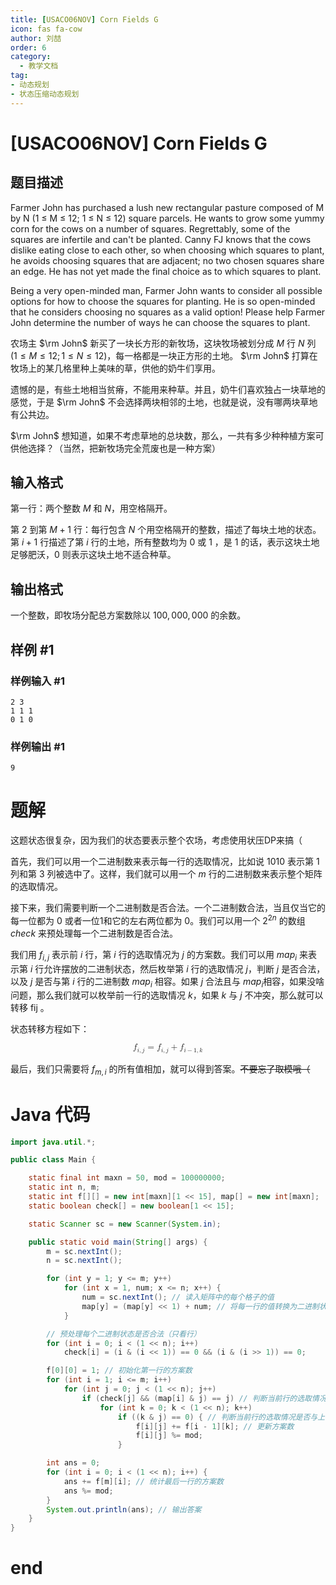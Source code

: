 ```yaml
---
title: [USACO06NOV] Corn Fields G
icon: fas fa-cow
author: 刘喆
order: 6
category:
  - 教学文档
tag:
- 动态规划
- 状态压缩动态规划
---
```


# [USACO06NOV] Corn Fields G

## 题目描述

Farmer John has purchased a lush new rectangular pasture composed of M by N (1 ≤ M ≤ 12; 1 ≤ N ≤ 12) square parcels. He wants to grow some yummy corn for the cows on a number of squares. Regrettably, some of the squares are infertile and can't be planted. Canny FJ knows that the cows dislike eating close to each other, so when choosing which squares to plant, he avoids choosing squares that are adjacent; no two chosen squares share an edge. He has not yet made the final choice as to which squares to plant.

Being a very open-minded man, Farmer John wants to consider all possible options for how to choose the squares for planting. He is so open-minded that he considers choosing no squares as a valid option! Please help Farmer John determine the number of ways he can choose the squares to plant.

农场主 $\rm John$ 新买了一块长方形的新牧场，这块牧场被划分成 $M$ 行 $N$ 列 $(1 \le M \le 12; 1 \le  N \le 12)$，每一格都是一块正方形的土地。 $\rm John$ 打算在牧场上的某几格里种上美味的草，供他的奶牛们享用。

遗憾的是，有些土地相当贫瘠，不能用来种草。并且，奶牛们喜欢独占一块草地的感觉，于是 $\rm John$ 不会选择两块相邻的土地，也就是说，没有哪两块草地有公共边。

$\rm John$ 想知道，如果不考虑草地的总块数，那么，一共有多少种种植方案可供他选择？（当然，把新牧场完全荒废也是一种方案）

## 输入格式

第一行：两个整数 $M$ 和 $N$，用空格隔开。

第 $2$ 到第 $M+1$ 行：每行包含 $N$ 个用空格隔开的整数，描述了每块土地的状态。第 $i+1$ 行描述了第 $i$ 行的土地，所有整数均为 $0$ 或 $1$ ，是 $1$ 的话，表示这块土地足够肥沃，$0$ 则表示这块土地不适合种草。

## 输出格式

一个整数，即牧场分配总方案数除以 $100,000,000$ 的余数。

## 样例 #1

### 样例输入 #1

```
2 3
1 1 1
0 1 0
```

### 样例输出 #1

```
9
```

# 题解

这题状态很复杂，因为我们的状态要表示整个农场，考虑使用状压DP来搞（

首先，我们可以用一个二进制数来表示每一行的选取情况，比如说 $1010$ 表示第 $1$ 列和第 $3$ 列被选中了。这样，我们就可以用一个 $m$ 行的二进制数来表示整个矩阵的选取情况。

接下来，我们需要判断一个二进制数是否合法。一个二进制数合法，当且仅当它的每一位都为 $0$ 或者一位1和它的左右两位都为 $0$。我们可以用一个 $2^{2n}$ 的数组 $check$ 来预处理每一个二进制数是否合法。

我们用 $f_{i,j}$ 表示前 $i$ 行，第 $i$ 行的选取情况为 $j$ 的方案数。我们可以用 $map_i$ 来表示第 $i$ 行允许摆放的二进制状态，然后枚举第 $i$ 行的选取情况 $j$，判断 $j$ 是否合法，以及 $j$ 是否与第 $i$ 行的二进制数 $map_i$ 相容。如果 $j$ 合法且与 $map_i$相容，如果没啥问题，那么我们就可以枚举前一行的选取情况 $k$，如果 $k$ 与 $j$ 不冲突，那么就可以转移 fij 。

状态转移方程如下：

<math xmlns="http://www.w3.org/1998/Math/MathML" display="block"><msub><mi>f</mi><mrow><mi>i</mi><mo>,</mo><mi>j</mi></mrow></msub><mo>=</mo><msub><mi>f</mi><mrow><mi>i</mi><mo>,</mo><mi>j</mi></mrow></msub><mo>+</mo><msub><mi>f</mi><mrow><mi>i</mi><mo>−</mo><mn>1</mn><mo>,</mo><mi>k</mi></mrow></msub></math>

最后，我们只需要将 $f_{m,i}$ 的所有值相加，就可以得到答案。~~不要忘了取模哦（~~

# Java 代码

```java
import java.util.*;

public class Main {

    static final int maxn = 50, mod = 100000000;
    static int n, m;
    static int f[][] = new int[maxn][1 << 15], map[] = new int[maxn];
    static boolean check[] = new boolean[1 << 15];

    static Scanner sc = new Scanner(System.in);

    public static void main(String[] args) {
        m = sc.nextInt();
        n = sc.nextInt();

        for (int y = 1; y <= m; y++)
            for (int x = 1, num; x <= n; x++) {
                num = sc.nextInt(); // 读入矩阵中的每个格子的值
                map[y] = (map[y] << 1) + num; // 将每一行的值转换为二进制状态
            }

        // 预处理每个二进制状态是否合法（只看行）
        for (int i = 0; i < (1 << n); i++)
            check[i] = (i & (i << 1)) == 0 && (i & (i >> 1)) == 0;

        f[0][0] = 1; // 初始化第一行的方案数
        for (int i = 1; i <= m; i++)
            for (int j = 0; j < (1 << n); j++)
                if (check[j] && (map[i] & j) == j) // 判断当前行的选取情况是否合法
                    for (int k = 0; k < (1 << n); k++)
                        if ((k & j) == 0) { // 判断当前行的选取情况是否与上一行的选取情况冲突
                            f[i][j] += f[i - 1][k]; // 更新方案数
                            f[i][j] %= mod;
                        }

        int ans = 0;
        for (int i = 0; i < (1 << n); i++) {
            ans += f[m][i]; // 统计最后一行的方案数
            ans %= mod;
        }
        System.out.println(ans); // 输出答案
    }
}
```

# end
